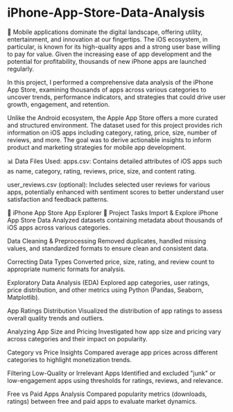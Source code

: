 # iPhone-App-Store-Data-Analysis
📱 Mobile applications dominate the digital landscape, offering utility, entertainment, and innovation at our fingertips. The iOS ecosystem, in particular, is known for its high-quality apps and a strong user base willing to pay for value. Given the increasing ease of app development and the potential for profitability, thousands of new iPhone apps are launched regularly.

In this project, I performed a comprehensive data analysis of the iPhone App Store, examining thousands of apps across various categories to uncover trends, performance indicators, and strategies that could drive user growth, engagement, and retention.

Unlike the Android ecosystem, the Apple App Store offers a more curated and structured environment. The dataset used for this project provides rich information on iOS apps including category, rating, price, size, number of reviews, and more. The goal was to derive actionable insights to inform product and marketing strategies for mobile app development.

📊 Data Files Used:
apps.csv: Contains detailed attributes of iOS apps such as name, category, rating, reviews, price, size, and content rating.

user_reviews.csv (optional): Includes selected user reviews for various apps, potentially enhanced with sentiment scores to better understand user satisfaction and feedback patterns.

📱 iPhone App Store App Explorer
🔧 Project Tasks
Import & Explore iPhone App Store Data
Analyzed datasets containing metadata about thousands of iOS apps across various categories.

Data Cleaning & Preprocessing
Removed duplicates, handled missing values, and standardized formats to ensure clean and consistent data.

Correcting Data Types
Converted price, size, rating, and review count to appropriate numeric formats for analysis.

Exploratory Data Analysis (EDA)
Explored app categories, user ratings, price distribution, and other metrics using Python (Pandas, Seaborn, Matplotlib).

App Ratings Distribution
Visualized the distribution of app ratings to assess overall quality trends and outliers.

Analyzing App Size and Pricing
Investigated how app size and pricing vary across categories and their impact on popularity.

Category vs Price Insights
Compared average app prices across different categories to highlight monetization trends.

Filtering Low-Quality or Irrelevant Apps
Identified and excluded "junk" or low-engagement apps using thresholds for ratings, reviews, and relevance.

Free vs Paid Apps Analysis
Compared popularity metrics (downloads, ratings) between free and paid apps to evaluate market dynamics.
